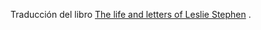 Traducción del libro [The life and letters of Leslie Stephen](https://archive.org/details/lifelettersofles00maituoft) .

